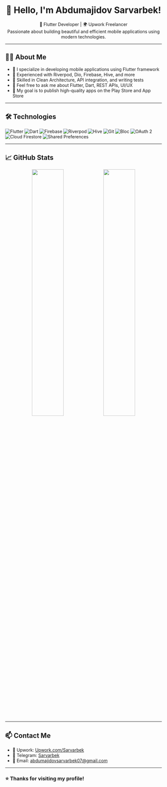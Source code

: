 <h1 align="center">👋 Hello, I'm Abdumajidov Sarvarbek!</h1>

<p align="center">
  🚀 Flutter Developer | 🌍 Upwork Freelancer <br>
  Passionate about building beautiful and efficient mobile applications using modern technologies.
</p>

---

## 🧑‍💻 About Me

- 💼 I specialize in developing mobile applications using Flutter framework
- 🔭 Experienced with Riverpod, Dio, Firebase, Hive, and more
- 🌱 Skilled in Clean Architecture, API integration, and writing tests
- 💬 Feel free to ask me about Flutter, Dart, REST APIs, UI/UX
- 🎯 My goal is to publish high-quality apps on the Play Store and App Store

---

## 🛠 Technologies

![Flutter](https://img.shields.io/badge/-Flutter-02569B?style=flat&logo=flutter&logoColor=white)
![Dart](https://img.shields.io/badge/-Dart-0175C2?style=flat&logo=dart&logoColor=white)
![Firebase](https://img.shields.io/badge/-Firebase-FFCA28?style=flat&logo=firebase&logoColor=white)
![Riverpod](https://img.shields.io/badge/-Riverpod-59C3C3?style=flat&logo=flutter&logoColor=white)
![Hive](https://img.shields.io/badge/-Hive-F6C915?style=flat&logo=hive&logoColor=white)
![Git](https://img.shields.io/badge/-Git-F05032?style=flat&logo=git&logoColor=white)
![Bloc](https://img.shields.io/badge/-Bloc-563D7C?style=flat&logo=bloc&logoColor=white)
![OAuth 2](https://img.shields.io/badge/-OAuth%202-4285F4?style=flat&logo=oauth&logoColor=white)
![Cloud Firestore](https://img.shields.io/badge/-Cloud%20Firestore-FFCA28?style=flat&logo=google-cloud&logoColor=white)
![Shared Preferences](https://img.shields.io/badge/-Shared%20Preferences-03A9F4?style=flat&logo=google&logoColor=white)

---

## 📈 GitHub Stats

<p align="center">
  <img src="https://github-readme-stats.vercel.app/api?username=YOUR_USERNAME&show_icons=true&theme=tokyonight" width="45%">
  <img src="https://github-readme-streak-stats.herokuapp.com/?user=YOUR_USERNAME&theme=tokyonight" width="45%">
</p>

---

## 📫 Contact Me

- 💼 Upwork: [Upwork.com/Sarvarbek]([https://fiverr.com/yourname](https://www.upwork.com/freelancers/~01e787ef4cad17de05?mp_source=share))
- 💬 Telegram: [Sarvarbek](https://t.me/easy1904)
- 📧 Email: abdumajidovsarvarbek07@gmail.com

---

### ⭐ Thanks for visiting my profile!
